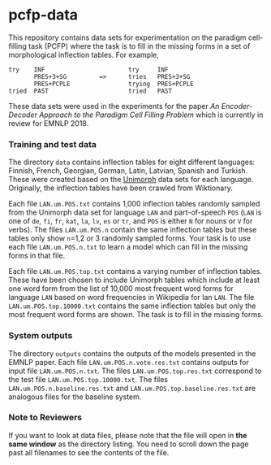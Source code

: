 # pcfp-data

This repository contains data sets for experimentation on the paradigm cell-filling task (PCFP) where the task is to fill 
in the missing forms in a set of morphological inflection tables. For example,

```
try    INF                       try     INF
       PRES+3+SG         =>      tries   PRES+3+SG
       PRES+PCPLE                trying  PRES+PCPLE
tried  PAST                      tried   PAST
```

These data sets were used in the experiments for the paper *An Encoder-Decoder Approach to the Paradigm Cell Filling Problem* 
which is currently in review for EMNLP 2018.

### Training and test data

The directory `data` contains inflection tables for eight different languages: Finnish, French, Georgian, German, Latin,
Latvian, Spanish and Turkish. These were created based on the [Unimorph](http://unimorph.org/) data sets for each language.
Originally, the inflection tables have been crawled from Wiktionary.

Each file `LAN.um.POS.txt` contains 1,000 inflection tables randomly sampled from the Unimorph data set for language `LAN` and 
part-of-speech `POS` (`LAN` is one of `de`, `fi`, `fr`, `kat`, `la`, `lv`, `es` or `tr`, and `POS` is either `N` for nouns or
`V` for verbs). The files `LAN.um.POS.n` contain the same inflection tables but these tables only show `n`=1,2 or 3 randomly 
sampled forms. Your task is to use each file `LAN.um.POS.n.txt` to learn a model which can fill in the missing forms in that file.

Each file `LAN.um.POS.top.txt` contains a varying number of inflection tables. These have been chosen to include Unimorph
tables which include at least one word form from the list of 10,000 most frequent word forms for language `LAN` based on
word frequencies in Wikipedia for lan `LAN`. The file `LAN.um.POS.top.10000.txt` contains the same inflection tables but only
the most frequent word forms are shown. The task is to fill in the missing forms.

### System outputs

The directory `outputs` contains the outputs of the models presented in the EMNLP paper. Each file `LAN.um.POS.n.vote.res.txt`
contains outputs for input file `LAN.um.POS.n.txt`. The files `LAN.um.POS.top.res.txt` correspond to the test file 
`LAN.um.POS.top.10000.txt`. The files `LAN.um.POS.n.baseline.res.txt` and `LAN.um.POS.top.baseline.res.txt` are analogous files for the 
baseline system.

### Note to Reviewers

If you want to look at data files, please note that the file will open in **the same window** as the directory listing. You need to scroll down the page past all filenames to see the contents of the file.
